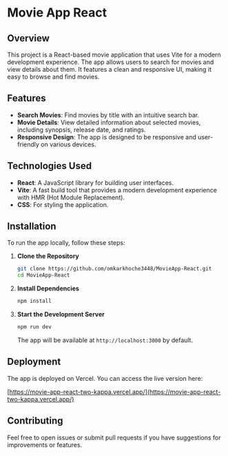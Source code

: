# Movie App React

## Overview

This project is a React-based movie application that uses Vite for a modern development experience. The app allows users to search for movies and view details about them. It features a clean and responsive UI, making it easy to browse and find movies.

## Features

- **Search Movies**: Find movies by title with an intuitive search bar.
- **Movie Details**: View detailed information about selected movies, including synopsis, release date, and ratings.
- **Responsive Design**: The app is designed to be responsive and user-friendly on various devices.

## Technologies Used

- **React**: A JavaScript library for building user interfaces.
- **Vite**: A fast build tool that provides a modern development experience with HMR (Hot Module Replacement).
- **CSS**: For styling the application.

## Installation

To run the app locally, follow these steps:

1. **Clone the Repository**

   ```bash
   git clone https://github.com/omkarkhoche3448/MovieApp-React.git
   cd MovieApp-React
   ```

2. **Install Dependencies**

   ```bash
   npm install
   ```

3. **Start the Development Server**

   ```bash
   npm run dev
   ```

   The app will be available at `http://localhost:3000` by default.

## Deployment

The app is deployed on Vercel. You can access the live version here:

[https://movie-app-react-two-kappa.vercel.app/](https://movie-app-react-two-kappa.vercel.app/)

## Contributing

Feel free to open issues or submit pull requests if you have suggestions for improvements or features.


